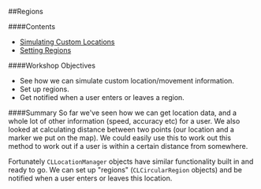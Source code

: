 ##Regions

####Contents
+ [Simulating Custom Locations](https://github.com/KyleGoslan/App-Workshops/blob/master/05%20-%20Regions/Simulating%20Custom%20Locations.md)	
+ [Setting Regions](https://github.com/KyleGoslan/App-Workshops/blob/master/05%20-%20Regions/Setting%20Regions.md)	

####Workshop Objectives
+ See how we can simulate custom location/movement information. 
+ Set up regions. 
+ Get notified when a user enters or leaves a region. 


####Summary
So far we've seen how we can get location data, and a whole lot of other information (speed, accuracy etc) for a user. We also looked at calculating distance between two points (our location and a marker we put on the map). We could easily use this to work out this method to work out if a user is within a certain distance from somewhere. 

Fortunately `CLLocationManager` objects have similar functionality built in and ready to go. We can set up "regions" (`CLCircularRegion` objects) and be notified when a user enters or leaves this location.  